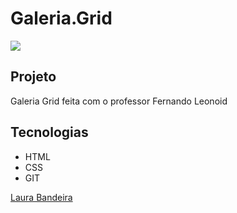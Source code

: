 # Galeria.Grid

![](./visaototal.png)

## Projeto 
Galeria Grid feita com o professor Fernando Leonoid

## Tecnologias 
* HTML
* CSS
* GIT 

[Laura Bandeira](https://www.linkedin.com/in/laura-bandeira-806981353?utm_source=share&utm_campaign=share_via&utm_content=profile&utm_medium=ios_app)